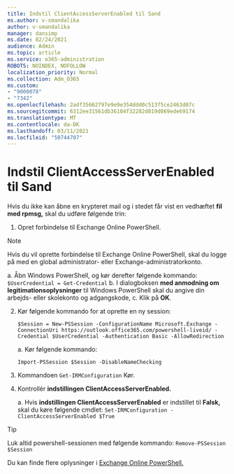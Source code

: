 ```yaml
---
title: Indstil ClientAccessServerEnabled til Sand
ms.author: v-smandalika
author: v-smandalika
manager: dansimp
ms.date: 02/24/2021
audience: Admin
ms.topic: article
ms.service: o365-administration
ROBOTS: NOINDEX, NOFOLLOW
localization_priority: Normal
ms.collection: Adm_O365
ms.custom:
- "9000078"
- "7342"
ms.openlocfilehash: 2adf35662797e9e9e354ddd0c513f5ce2463d07c
ms.sourcegitcommit: 6312ee31561db36104f32282d019d069ede69174
ms.translationtype: MT
ms.contentlocale: da-DK
ms.lasthandoff: 03/11/2021
ms.locfileid: "50744707"
---
```

# <a name="set-clientaccessserverenabled-to-true"></a>Indstil ClientAccessServerEnabled til Sand

Hvis du ikke kan åbne en krypteret mail og i stedet får vist en vedhæftet **fil med rpmsg,** skal du udføre følgende trin:

1. Opret forbindelse til Exchange Online PowerShell.

> [!NOTE]
> Hvis du vil oprette forbindelse til Exchange Online PowerShell, skal du logge på med en global administrator- eller Exchange-administratorkonto.

   a. Åbn Windows PowerShell, og kør derefter følgende kommando: `$UserCredential = Get-Credential`
b. I dialogboksen **med anmodning om legitimationsoplysninger** til Windows PowerShell skal du angive din arbejds- eller skolekonto og adgangskode, c. Klik på **OK**. 

2. Kør følgende kommando for at oprette en ny session:

    `$Session = New-PSSession -ConfigurationName Microsoft.Exchange -ConnectionUri https://outlook.office365.com/powershell-liveid/ -Credential $UserCredential -Authentication Basic -AllowRedirection`

    a. Kør følgende kommando:
    
    `Import-PSSession $Session -DisableNameChecking`

3. Kommandoen `Get-IRMConfiguration` Kør.

4. Kontrollér **indstillingen ClientAccessServerEnabled.** 

    a. Hvis **indstillingen ClientAccessServerEnabled** er indstillet til **Falsk,** skal du køre følgende cmdlet: `Set-IRMConfiguration -ClientAccessServerEnabled $True`

> [!TIP]
> Luk altid powershell-sessionen med følgende kommando: `Remove-PSSession $Session`

Du kan finde flere oplysninger i [Exchange Online PowerShell.](https://docs.microsoft.com/powershell/exchange/connect-to-exchange-online-powershell)

